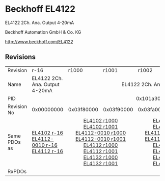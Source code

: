 # Beckhoff EL4122

EL4122 2Ch. Ana. Output 4-20mA

Beckhoff Automation GmbH & Co. KG

http://www.beckhoff.com/EL4122

## Revisions
<table>
<tr>
<td>Revision</td>
<td>r-16</td>
<td>r1000</td>
<td>r1001</td>
<td>r1002</td>
<td>r1003</td>
<td>r1004</td>
<td>r1005</td>
</tr>
<tr>
<td>Name</td>
<td>EL4122 2Ch. Ana. Output 4-20mA</td>
<td colspan=6 align="center">EL4122 2Ch. Ana. Output  4-20mA, 16bit</td>
</tr>
<tr>
<td>PID</td>
<td colspan=7 align="center">0x101a3052</td>
</tr>
<tr>
<td>Revision No</td>
<td>0x00000000</td>
<td>0x03f80000</td>
<td>0x03f90000</td>
<td>0x03fa0000</td>
<td>0x03fb0000</td>
<td>0x03fc0000</td>
<td>0x03fd0000</td>
</tr>
<tr>
<td>Same PDOs as</td>
<td><a href="EL4102.md">EL4102 r-16</a><br/><a href="EL4112-0010.md">EL4112-0010 r-16</a><br/><a href="EL4112.md">EL4112 r-16</a></td>
<td colspan=2 align="center"><a href="EL4102.md">EL4102 r1000</a><br/><a href="EL4102.md">EL4102 r1001</a><br/><a href="EL4112-0010.md">EL4112-0010 r1000</a><br/><a href="EL4112-0010.md">EL4112-0010 r1001</a><br/><a href="EL4112.md">EL4112 r1000</a><br/><a href="EL4112.md">EL4112 r1001</a><br/><a href="EL4132.md">EL4132 r1000</a><br/><a href="EL4132.md">EL4132 r1001</a></td>
<td colspan=2 align="center"><a href="EL4102.md">EL4102 r1002</a><br/><a href="EL4102.md">EL4102 r1003</a><br/><a href="EL4112-0010.md">EL4112-0010 r1002</a><br/><a href="EL4112-0010.md">EL4112-0010 r1003</a><br/><a href="EL4112.md">EL4112 r1002</a><br/><a href="EL4112.md">EL4112 r1003</a><br/><a href="EL4132.md">EL4132 r1002</a><br/><a href="EL4132.md">EL4132 r1003</a></td>
<td colspan=2 align="center"><a href="EL4102.md">EL4102 r1004</a><br/><a href="EL4102.md">EL4102 r1005</a><br/><a href="EL4112-0010.md">EL4112-0010 r1004</a><br/><a href="EL4112-0010.md">EL4112-0010 r1005</a><br/><a href="EL4112.md">EL4112 r1004</a><br/><a href="EL4112.md">EL4112 r1005</a><br/><a href="EL4132.md">EL4132 r1004</a><br/><a href="EL4132.md">EL4132 r1005</a></td>
</tr>
<tr>
<td>RxPDOs</td>
<td colspan=7 align="left"></td>
</tr>
</table>
